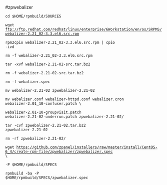 #zpwebalizer

<code>cd $HOME/rpmbuild/SOURCES</code>

<code>wget ftp://ftp.redhat.com/redhat/linux/enterprise/6Workstation/en/os/SRPMS/webalizer-2.21_02-3.3.el6.src.rpm</code>

<code>rpm2cpio webalizer-2.21_02-3.3.el6.src.rpm | cpio -ivd</code>

<code>rm -f webalizer-2.21_02-3.3.el6.src.rpm</code>

<code>tar -xvf webalizer-2.21-02-src.tar.bz2</code>

<code>rm -f webalizer-2.21-02-src.tar.bz2</code>

<code>rm -f webalizer.spec</code>

<code>mv webalizer-2.21-02 zpwebalizer-2.21-02</code>

<code>mv webalizer.conf webalizer-httpd.conf webalizer.cron webalizer-2.01_10-confuser.patch \ </code>

<code>webalizer-2.01-10-groupvisit.patch webalizer-2.21-02-underrun.patch zpwebalizer-2.21-02/ </code>

<code>tar -cvf zpwebalizer-2.21-02.tar.bz2 zpwebalizer-2.21-02</code>

<code>rm -rf zpwebalizer-2.21-02/ </code>

<code>wget https://github.com/zpanel/installers/raw/master/install/CentOS-6_4/create-rpm-file/zpwebalizer/zpwebalizer.spec \ </code>

<code>-P $HOME/rpmbuild/SPECS</code>

<code>rpmbuild -ba -P $HOME/rpmbuild/SPECS/zpwebalizer.spec</code>

